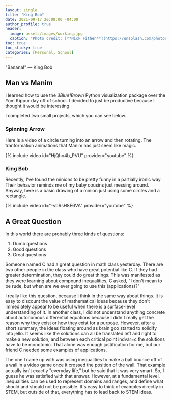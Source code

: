 ```yaml
---
layout: single
title: "King Bob"
date: 2021-09-17 20:00:00 -04:00
author_profile: true
header: 
  image: assets/images/working.jpg
  caption: "Photo credit: [**Nick Fithen**](https://unsplash.com/photos/Y125COCWeuQ)"
toc: true
toc_sticky: true
categories: [Personal, School]
---
```


"Banana!" — King Bob

## Man vs Manim

I learned how to use the *3Blue1Brown* Python visualization package over the Yom Kippur day off of school. I decided to just be productive because I thought it would be interesting. 

I completed two small projects, which you can see below. 

### Spinning Arrow

Here is a video of a circle turning into an arrow and then rotating. The tranformation animations that Manim has just seem like magic. 

{% include video id="HjQho4b_PVU" provider="youtube" %}

### King Bob

Recently, I've found the minions to be pretty funny in a partially ironic way. Their behavior reminds me of my baby cousins just messing around. Anyway, here is a basic drawing of a minion just using some circles and a rectangle. 

{% include video id="-vbRsH8E6VA" provider="youtube" %}

## A Great Question

In this world there are probably three kinds of questions:

1. Dumb questions
2. Good questions
3. Great questions

Someone named C had a great question in math class yesterday. There are two other people in the class who have great potential like C. If they had greater determination, they could do great things. This was manifested as they were learning about compound inequalities, C asked, "I don't mean to be rude, but when are we ever going to use this (applications)?"

I really like this question, because I think in the same way about things. It is easy to discount the value of mathematical ideas because they don't immediately appear to be useful when there is a surface-level understanding of it. In another class, I did not understand anything concrete about autonomous differential equations because I didn't really get the reason why they exist or how they exist for a purpose. However, after a short summary, the ideas floating around as brain goo started to solidify into jello. It seems like the solutions can all be translated left and right to make a new solution, and between each critical point indvar=c the solutions have to be monotonic. That alone was enough justification for me, but our friend C needed some examples of applications.

The one I came up with was using inequalities to make a ball bounce off of a wall in a video game once it crossed the position of the wall. That example actually isn't exactly "everyday life," but he said that it was very smart. So, I guess he was satisfied with that answer. However, at a fundamental level, inequalities can be used to represent domains and ranges, and define what should and should not be possible. It's easy to think of examples directly in STEM, but outside of that, everything has to lead back to STEM ideas. 